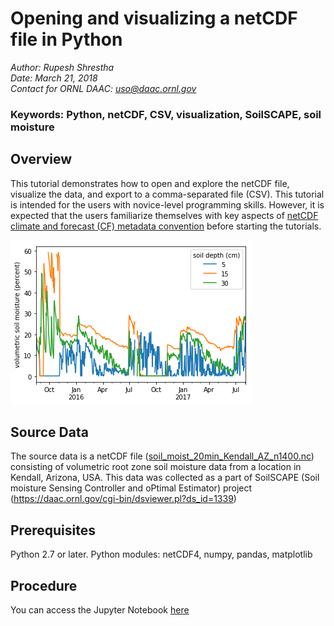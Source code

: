 # Opening and visualizing a netCDF file in Python

*Author: Rupesh Shrestha*  
*Date: March 21, 2018*  
*Contact for ORNL DAAC: uso@daac.ornl.gov*

### Keywords: Python, netCDF, CSV, visualization, SoilSCAPE, soil moisture

## Overview

This tutorial demonstrates how to open and explore the netCDF file, visualize the data, and export to a comma-separated file (CSV). This tutorial is intended for the users with novice-level programming skills. However, it is expected that the users familiarize themselves with key aspects of [netCDF climate and forecast (CF) metadata convention](http://cfconventions.org/cf-conventions/v1.6.0/cf-conventions.html) before starting the tutorials.

![Volumetric soil moisture at various soil depths](resources/py-nc-visualize.png)

## Source Data

The source data is a netCDF file ([soil_moist_20min_Kendall_AZ_n1400.nc](https://daac.ornl.gov/daacdata/eos_land_val/SoilSCAPE/data//soil_moist_20min_Kendall_AZ_n1400.nc)) consisting of  volumetric root zone soil moisture data from a location in Kendall, Arizona, USA. This data was collected as a part of SoilSCAPE (Soil moisture Sensing Controller and oPtimal Estimator) project (https://daac.ornl.gov/cgi-bin/dsviewer.pl?ds_id=1339)

## Prerequisites

Python 2.7 or later. Python modules: netCDF4, numpy, pandas, matplotlib

## Procedure

You can access the Jupyter Notebook [here](netcdf_open_visualize.ipynb)
